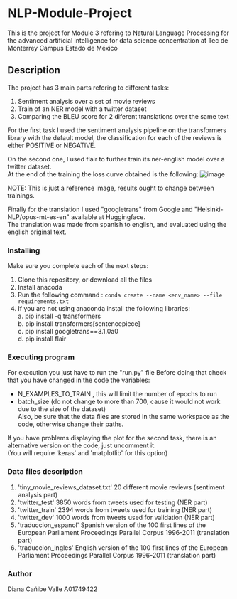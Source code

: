 # NLP-Module-Project
This is the project for Module 3 refering to Natural Language Processing 
for the advanced artificial intelligence for data science concentration 
at Tec de Monterrey Campus Estado de México

## Description
The project has 3 main parts refering to different tasks:
1. Sentiment analysis over a set of movie reviews 
2. Train of an NER model with a twitter dataset
3. Comparing the BLEU score for 2 diferent translations over the same text

For the first task I used the sentiment analysis pipeline on the transformers library with the default model,
the classification for each of the reviews is either POSITIVE or NEGATIVE. 

On the second one, I used flair to further train its ner-english model over a twitter dataset.<br />
At the end of the training the loss curve obtained is the following:
![image](https://user-images.githubusercontent.com/101147406/201423135-3ee62d15-85a5-4fc8-936e-31172d992857.png)

NOTE: This is just a reference image, results ought to change between trainings. 

Finally for the translation I used "googletrans" from Google and "Helsinki-NLP/opus-mt-es-en" available at Huggingface.<br />
The translation was made from spanish to english, and evaluated using the english original text. 

### Installing
Make sure you complete each of the next steps:
1. Clone this repository, or download all the files 
2. Install anacoda
3. Run the following command : ```conda create --name <env_name> --file requirements.txt```
4. If you are not using anaconda install the following libraries:<br />
   a. pip install -q transformers<br />
   b. pip install transformers[sentencepiece]<br />
   c. pip install googletrans==3.1.0a0<br />
   d. pip install flair<br />

### Executing program
For execution you just have to run the "run.py" file
Before doing that check that you have changed in the code the variables:<br />
   * N_EXAMPLES_TO_TRAIN , this will limit the number of epochs to run<br />
   * batch_size (do not change to more than 700, cause it would not work due to the size of the dataset)<br />
Also, be sure that the data files are stored in the same workspace as the code, otherwise change their paths.

If you have problems displaying the plot for the second task, there is an alternative version on the code, just uncomment it.<br />
(You will require 'keras' and 'matplotlib' for this option)

### Data files description
1. 'tiny_movie_reviews_dataset.txt' 20 different movie reviews (sentiment analysis part) 
2. 'twitter_test'  3850 words from tweets used for testing  (NER part)
3. 'twitter_train' 2394 words from tweets used for training (NER part)
4. 'twitter_dev' 1000 words from tweets used for validation (NER part)
5. 'traduccion_espanol' Spanish version of the 100 first lines of the European Parliament Proceedings Parallel Corpus 1996-2011 (translation part)
6. 'traduccion_ingles' English version of the 100 first lines of the European Parliament Proceedings Parallel Corpus 1996-2011 (translation part)

### Author
Diana Cañibe Valle
A01749422
